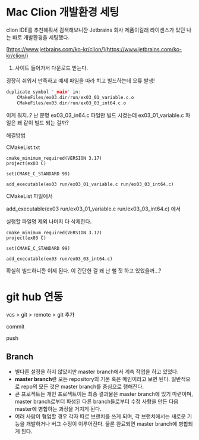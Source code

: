 # Mac Clion 개발환경 세팅

clion IDE를 추천해줘서 검색해보니깐 Jetbrains 회사 제품이길래  라이센스가 있던 나는 바로 개발환경을 세팅했다. 

 

[https://www.jetbrains.com/ko-kr/clion/](https://www.jetbrains.com/ko-kr/clion/)

1. 사이트 들어가서 다운로드 받는다.

굉장히 쉬워서 만족하고 예제 파일을 따라 치고 빌드하는데  오류 발생!

```c
duplicate symbol '_main' in:
    CMakeFiles/ex03.dir/run/ex03_01_variable.c.o
    CMakeFiles/ex03.dir/run/ex03_03_int64.c.o
```

이게 뭐지..? 난 분명 ex03_03_in64.c 파일만 빌드 시켰는데 ex03_01_variable.c 파일은 왜 같이 빌드 되는 걸까? 

해결방법

CMakeList.txt

```
cmake_minimum_required(VERSION 3.17)
project(ex03 C)

set(CMAKE_C_STANDARD 99)

add_executable(ex03 run/ex03_01_variable.c run/ex03_03_int64.c)
```

CMakeList 파일에서

add_executable(ex03 run/ex03_01_variable.c run/ex03_03_int64.c) 에서

실행할 파일명 제외 나머지 다 삭제한다.

```
cmake_minimum_required(VERSION 3.17)
project(ex03 C)

set(CMAKE_C_STANDARD 99)

add_executable(ex03 run/ex03_03_int64.c)
```

확실히 빌드하니깐 이제 된다. 이 간단한 걸 왜 난 뻘 짓 하고 있었을까...?

# git hub 연동

vcs > git > remote > git 추가

commit 

push

## **Branch**

- 별다른 설정을 하지 않았지만 master branch에서 계속 작업을 하고 있었다.
- **master branch**란 모든 repository의 기본 혹은 메인이라고 보면 된다. 일반적으로 repo의 모든 것은 master branch를 중심으로 행해진다.
- 큰 프로젝트든 개인 프로젝트이든 최종 결과물은 master branch에 있기 마련이며, master branch로부터 파생된 다른 branch들로부터 수정 사항을 만든 다음 master에 병합하는 과정을 거치게 된다.
- 여러 사람이 협업할 경우 각자 따로 브랜치를 쓰게 되며, 각 브랜치에서는 새로운 기능을 개발하거나 버그 수정이 이루어진다. 물론 완료되면 master branch에 병합되게 된다.
